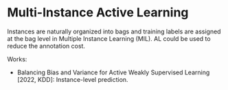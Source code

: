 # Multi-Instance Active Learning

Instances are naturally organized into bags and training labels are assigned at the bag level in Multiple Instance Learning (MIL).
AL could be used to reduce the annotation cost.

Works:
- Balancing Bias and Variance for Active Weakly Supervised Learning [2022, KDD]:
  Instance-level prediction.